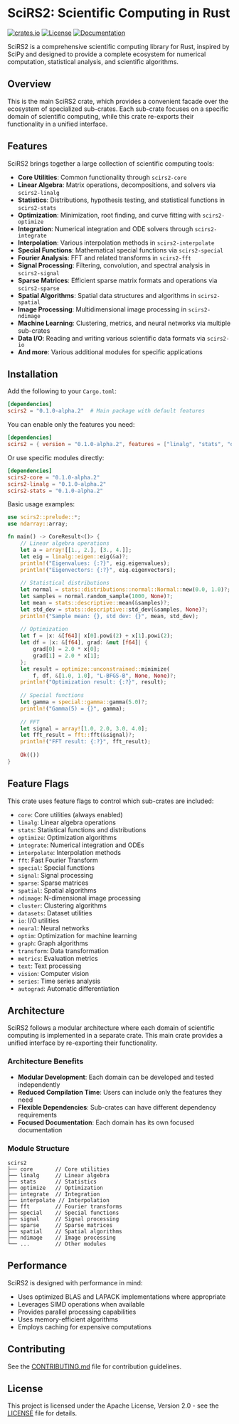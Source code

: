 # SciRS2: Scientific Computing in Rust

[![crates.io](https://img.shields.io/crates/v/scirs2.svg)](https://crates.io/crates/scirs2)
[![License](https://img.shields.io/crates/l/scirs2.svg)](../LICENSE)
[![Documentation](https://img.shields.io/docsrs/scirs2)](https://docs.rs/scirs2)

SciRS2 is a comprehensive scientific computing library for Rust, inspired by SciPy and designed to provide a complete ecosystem for numerical computation, statistical analysis, and scientific algorithms.

## Overview

This is the main SciRS2 crate, which provides a convenient facade over the ecosystem of specialized sub-crates. Each sub-crate focuses on a specific domain of scientific computing, while this crate re-exports their functionality in a unified interface.

## Features

SciRS2 brings together a large collection of scientific computing tools:

- **Core Utilities**: Common functionality through `scirs2-core`
- **Linear Algebra**: Matrix operations, decompositions, and solvers via `scirs2-linalg`
- **Statistics**: Distributions, hypothesis testing, and statistical functions in `scirs2-stats`
- **Optimization**: Minimization, root finding, and curve fitting with `scirs2-optimize`
- **Integration**: Numerical integration and ODE solvers through `scirs2-integrate`
- **Interpolation**: Various interpolation methods in `scirs2-interpolate`
- **Special Functions**: Mathematical special functions via `scirs2-special`
- **Fourier Analysis**: FFT and related transforms in `scirs2-fft`
- **Signal Processing**: Filtering, convolution, and spectral analysis in `scirs2-signal`
- **Sparse Matrices**: Efficient sparse matrix formats and operations via `scirs2-sparse`
- **Spatial Algorithms**: Spatial data structures and algorithms in `scirs2-spatial`
- **Image Processing**: Multidimensional image processing in `scirs2-ndimage`
- **Machine Learning**: Clustering, metrics, and neural networks via multiple sub-crates
- **Data I/O**: Reading and writing various scientific data formats via `scirs2-io`
- **And more**: Various additional modules for specific applications

## Installation

Add the following to your `Cargo.toml`:

```toml
[dependencies]
scirs2 = "0.1.0-alpha.2"  # Main package with default features
```

You can enable only the features you need:

```toml
[dependencies]
scirs2 = { version = "0.1.0-alpha.2", features = ["linalg", "stats", "optimize"] }
```

Or use specific modules directly:

```toml
[dependencies]
scirs2-core = "0.1.0-alpha.2"
scirs2-linalg = "0.1.0-alpha.2"
scirs2-stats = "0.1.0-alpha.2"
```

Basic usage examples:

```rust
use scirs2::prelude::*;
use ndarray::array;

fn main() -> CoreResult<()> {
    // Linear algebra operations
    let a = array![[1., 2.], [3., 4.]];
    let eig = linalg::eigen::eig(&a)?;
    println!("Eigenvalues: {:?}", eig.eigenvalues);
    println!("Eigenvectors: {:?}", eig.eigenvectors);
    
    // Statistical distributions
    let normal = stats::distributions::normal::Normal::new(0.0, 1.0)?;
    let samples = normal.random_sample(1000, None)?;
    let mean = stats::descriptive::mean(&samples)?;
    let std_dev = stats::descriptive::std_dev(&samples, None)?;
    println!("Sample mean: {}, std dev: {}", mean, std_dev);
    
    // Optimization
    let f = |x: &[f64]| x[0].powi(2) + x[1].powi(2);
    let df = |x: &[f64], grad: &mut [f64]| {
        grad[0] = 2.0 * x[0];
        grad[1] = 2.0 * x[1];
    };
    let result = optimize::unconstrained::minimize(
        f, df, &[1.0, 1.0], "L-BFGS-B", None, None)?;
    println!("Optimization result: {:?}", result);
    
    // Special functions
    let gamma = special::gamma::gamma(5.0)?;
    println!("Gamma(5) = {}", gamma);
    
    // FFT
    let signal = array![1.0, 2.0, 3.0, 4.0];
    let fft_result = fft::fft(&signal)?;
    println!("FFT result: {:?}", fft_result);
    
    Ok(())
}
```

## Feature Flags

This crate uses feature flags to control which sub-crates are included:

- `core`: Core utilities (always enabled)
- `linalg`: Linear algebra operations
- `stats`: Statistical functions and distributions
- `optimize`: Optimization algorithms
- `integrate`: Numerical integration and ODEs
- `interpolate`: Interpolation methods
- `fft`: Fast Fourier Transform
- `special`: Special functions
- `signal`: Signal processing
- `sparse`: Sparse matrices
- `spatial`: Spatial algorithms
- `ndimage`: N-dimensional image processing
- `cluster`: Clustering algorithms
- `datasets`: Dataset utilities
- `io`: I/O utilities
- `neural`: Neural networks
- `optim`: Optimization for machine learning
- `graph`: Graph algorithms
- `transform`: Data transformation
- `metrics`: Evaluation metrics
- `text`: Text processing
- `vision`: Computer vision
- `series`: Time series analysis
- `autograd`: Automatic differentiation

## Architecture

SciRS2 follows a modular architecture where each domain of scientific computing is implemented in a separate crate. This main crate provides a unified interface by re-exporting their functionality.

### Architecture Benefits

- **Modular Development**: Each domain can be developed and tested independently
- **Reduced Compilation Time**: Users can include only the features they need
- **Flexible Dependencies**: Sub-crates can have different dependency requirements
- **Focused Documentation**: Each domain has its own focused documentation

### Module Structure

```
scirs2
├── core       // Core utilities
├── linalg     // Linear algebra
├── stats      // Statistics
├── optimize   // Optimization
├── integrate  // Integration
├── interpolate // Interpolation
├── fft        // Fourier transforms
├── special    // Special functions
├── signal     // Signal processing
├── sparse     // Sparse matrices
├── spatial    // Spatial algorithms
├── ndimage    // Image processing
└── ...        // Other modules
```

## Performance

SciRS2 is designed with performance in mind:

- Uses optimized BLAS and LAPACK implementations where appropriate
- Leverages SIMD operations when available
- Provides parallel processing capabilities
- Uses memory-efficient algorithms
- Employs caching for expensive computations

## Contributing

See the [CONTRIBUTING.md](../CONTRIBUTING.md) file for contribution guidelines.

## License

This project is licensed under the Apache License, Version 2.0 - see the [LICENSE](../LICENSE) file for details.